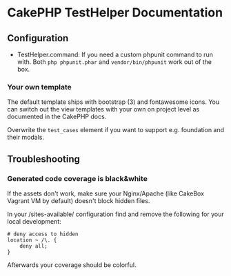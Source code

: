# CakePHP TestHelper Documentation

## Configuration
- TestHelper.command: If you need a custom phpunit command to run with. 
Both `php phpunit.phar` and `vendor/bin/phpunit` work out of the box.

### Your own template
The default template ships with bootstrap (3) and fontawesome icons.
You can switch out the view templates with your own on project level as documented in the CakePHP docs.

Overwrite the `test_cases` element if you want to support e.g. foundation and their modals.


## Troubleshooting

### Generated code coverage is black&white 
If the assets don't work, make sure your Nginx/Apache (like CakeBox Vagrant VM by default) doesn't block hidden files.

In your /sites-available/ configuration find and remove the following for your local development:

    # deny access to hidden
    location ~ /\. {
        deny all;
    }

Afterwards your coverage should be colorful.
